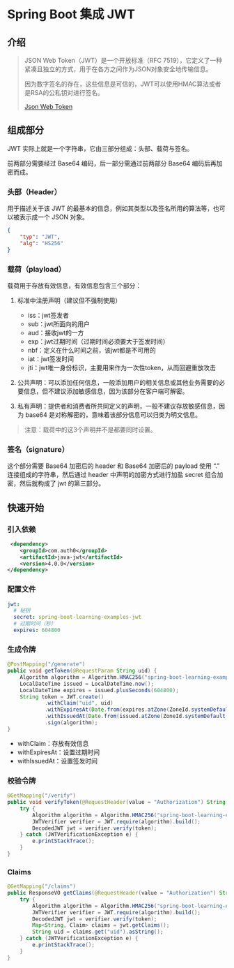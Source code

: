 # Spring Boot 集成 JWT

## 介绍

> JSON Web Token（JWT）是一个开放标准（RFC 7519），它定义了一种紧凑且独立的方式，用于在各方之间作为JSON对象安全地传输信息。
>
> 因为数字签名的存在，这些信息是可信的，JWT可以使用HMAC算法或者是RSA的公私钥对进行签名。
>
> [Json Web Token](https://jwt.io/)

## 组成部分

JWT 实际上就是一个字符串，它由三部分组成：头部、载荷与签名。

前两部分需要经过 Base64 编码，后一部分需通过前两部分 Base64 编码后再加密而成。

### 头部（Header）

用于描述关于该 JWT 的最基本的信息，例如其类型以及签名所用的算法等，也可以被表示成一个 JSON 对象。

```json
{
    "typ": "JWT",
    "alg": "HS256"
}
```

### 载荷（playload）

载荷用于存放有效信息，有效信息包含三个部分：

1. 标准中注册声明（建议但不强制使用）

    + iss：jwt签发者
    + sub：jwt所面向的用户
    + aud：接收jwt的一方
    + exp：jwt过期时间（过期时间必须要大于签发时间）
    + nbf：定义在什么时间之前，该jwt都是不可用的
    + iat：jwt签发时间
    + jti：jwt唯一身份标识，主要用来作为一次性token，从而回避重放攻击

2. 公共声明：可以添加任何信息，一般添加用户的相关信息或其他业务需要的必要信息，但不建议添加敏感信息，因为该部分在客户端可解密。

3. 私有声明：提供者和消费者所共同定义的声明，一般不建议存放敏感信息，因为 base64 是对称解密的，意味着该部分信息可以归类为明文信息。

> 注意：载荷中的这3个声明并不是都要同时设置。

### 签名（signature）

这个部分需要 Base64 加密后的 header 和 Base64 加密后的 payload 使用 “.” 连接组成的字符串，然后通过 header 中声明的加密方式进行加盐 secret 组合加密，然后就构成了 jwt 的第三部分。

## 快速开始

### 引入依赖

```xml
 <dependency>
    <groupId>com.auth0</groupId>
    <artifactId>java-jwt</artifactId>
    <version>4.0.0</version>
</dependency>
```

### 配置文件

```yml
jwt:
  # 秘钥
  secret: spring-boot-learning-examples-jwt
  # 过期时间（秒）
  expires: 604800
```

### 生成令牌

```java
@PostMapping("/generate")
public void getToken(@RequestParam String uid) {
    Algorithm algorithm = Algorithm.HMAC256("spring-boot-learning-examples-jwt");
    LocalDateTime issued = LocalDateTime.now();
    LocalDateTime expires = issued.plusSeconds(604800);
    String token = JWT.create()
            .withClaim("uid", uid)
            .withExpiresAt(Date.from(expires.atZone(ZoneId.systemDefault()).toInstant()))
            .withIssuedAt(Date.from(issued.atZone(ZoneId.systemDefault()).toInstant()))
            .sign(algorithm);
}
```

+ withClaim：存放有效信息
+ withExpiresAt：设置过期时间
+ withIssuedAt：设置签发时间

### 校验令牌

```java
@GetMapping("/verify")
public void verifyToken(@RequestHeader(value = "Authorization") String token) {
    try {
        Algorithm algorithm = Algorithm.HMAC256("spring-boot-learning-examples-jwt");
        JWTVerifier verifier = JWT.require(algorithm).build();
        DecodedJWT jwt = verifier.verify(token);
    } catch (JWTVerificationException e) {
        e.printStackTrace();
    }
}
```

### Claims

```java
@GetMapping("/claims")
public ResponseVO getClaims(@RequestHeader(value = "Authorization") String token) {
    try {
        Algorithm algorithm = Algorithm.HMAC256("spring-boot-learning-examples-jwt");
        JWTVerifier verifier = JWT.require(algorithm).build();
        DecodedJWT jwt = verifier.verify(token);
        Map<String, Claim> claims = jwt.getClaims();
        String uid = claims.get("uid").asString();
    } catch (JWTVerificationException e) {
        e.printStackTrace();
    }
}
```
